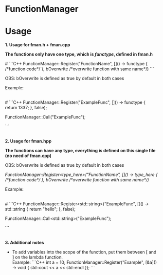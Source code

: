 # FunctionManager
<h1>Usage</h1>
<p><b>1. Usage for fman.h + fman.cpp</p></b>
<p><b>The functions only have one type, which is <i>functype</i>, defined in fman.h</p></b>
#
```C++
FunctionManager::Register("FunctionName", []() -> functype { /*function code*/ }, bOverwrite /*overwrite function with same name*/)
```
<p>OBS: bOverwrite is defined as true by default in both cases</p>
<p>Example:</p></br>
#
```C++
FunctionManager::Register("ExampleFunc", []() -> functype { return 1337; }, false);</p></i>
FunctionManager::Call("ExampleFunc");</p></i>
```
</br>
</br>
<p><b>2. Usage for fman.hpp</p></b>
<p><b>The functions can have any type, everything is defined on this single file (no need of fman.cpp)</p></b>
<p>OBS: bOverwrite is defined as true by default in both cases</p>
<p><i>FunctionManager::Register&lt;type_here>("FunctionName", []() -> type_here { /*function code*/ }, bOverwrite /*overwrite function with same name*/)</p></i>
<p>Example:</p></br>
#
```C++
FunctionManager::Register&lt;std::string>("ExampleFunc", []() -> std::string { return "hello"; }, false);</p></i>
FunctionManager::Call&lt;std::string>("ExampleFunc");</p></i>
```
</br>
</br>
<p><b>3. Additional notes </p></b>
<ul>
  <li>To add variables into the scope of the function, put them between [ and ] on the lambda function. </br>
  Example: 
  ```C++
  int a = 10;
  FunctionManager::Register<void>("Example", [&a]() -> void { std::cout << a << std::endl });</i>
  ```
  </li>
